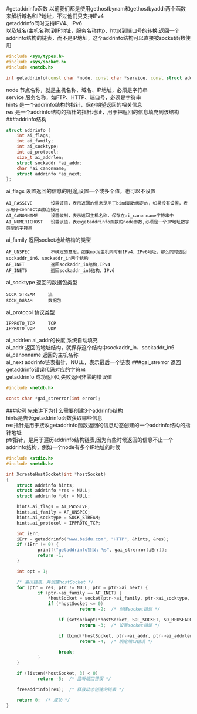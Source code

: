 #getaddrinfo函数
以前我们都是使用gethostbynam和gethostbyaddr两个函数来解析域名和IP地址，不过他们只支持IPv4        
getaddrinfo同时支持IPV4、IPv6      
以及域名(主机名称)到IP地址，服务名称(ftp、http)到端口号的转换,返回一个addrinfo结构的链表，而不是IP地址，这个addrinfo结构可以直接被socket函数使用              

```cpp
#include <sys/types.h>
#include <sys/socket.h>
#include <netdb.h>

int getaddrinfo(const char *node, const char *service, const struct addrinfo *hints, struct addrinfo **res);
```
node 节点名称，就是主机名称、域名、IP地址，必须是字符串          
service 服务名称，如FTP、HTTP、端口号，必须是字符串          
hints 是一个addrinfo结构的指针，保存期望返回的相关信息                
res 是一个addrinfo结构的指针的指针地址，用于把返回的信息填充到该结构            
###addrinfo结构
```cpp
struct addrinfo {
	int ai_flags;
	int ai_family;
	int ai_socktype;
	int ai_protocol;
	size_t ai_addrlen;
	struct sockaddr *ai_addr;
	char *ai_canonname;
	struct addrinfo *ai_next;
};
```
ai_flags 设置返回的信息的用途,设置一个或多个值，也可以不设置
```text
AI_PASSIVE       设置该值，表示返回的信息是用于bind函数绑定的，如果没有设置，表示用于connect函数连接用
AI_CANONNAME     设置改制，表示返回主机名称，保存在ai_canonname字符串中 
AI_NUMERICHOST   设置该值，表示getaddrinfo函数的node参数,必须是一个IP地址数字类型的字符串 
```
ai_family 返回socket地址结构的类型
```text
AF_UNSPEC        不确定的意思，如果node主机同时有IPv4、IPv6地址，那么同时返回sockaddr_in6、sockaddr_in两个结构
AF_INET          返回sockaddr_in结构,IPv4
AF_INET6         返回sockaddr_in6结构，IPv6
```
ai_socktype 返回的数据包类型
```text
SOCK_STREAM     流
SOCK_DGRAM      数据包
```
ai_protocol 协议类型
```text
IPPROTO_TCP     TCP
IPPROTO_UDP     UDP
```
ai_addrlen ai_addr的长度,系统自动填充               
ai_addr 返回的地址结构，就保存这个结构中sockaddr_in、sockaddr_in6             
ai_canonname 返回的主机名称            
ai_next addrinfo链表指针，NULL，表示最后一个链表
###gai_strerror
返回getaddrinfo错误代码对应的字符串                   
getaddrinfo 成功返回0,失败返回非零的错误值
```c
#include <netdb.h>

const char *gai_strerror(int error);
```
###实例
先来讲下为什么需要创建3个addrinfo结构               
hints是告诉getaddrinfo函数获取哪些信息            
res指针是用于接收getaddrinfo函数返回的信息动态创建的一个addrinfo结构的指针地址             
ptr指针，是用于遍历addrinfo结构链表,因为有些时候返回的信息不止一个addrinfo结构，例如一个node有多个IP地址的时候                    
```c
#include <stdio.h>
#include <netdb.h>

int XcreateHostSocket(int *hostSocket)
{
	struct addrinfo hints;
	struct addrinfo *res = NULL;
	struct addrinfo *ptr = NULL;

	hints.ai_flags = AI_PASSIVE;
	hints.ai_family = AF_UNSPEC;
	hints.ai_socktype = SOCK_STREAM;
	hints.ai_protocol = IPPROTO_TCP;

	int iErr;
	iErr = getaddrinfo("www.baidu.com", "HTTP", &hints, &res);
	if (iErr != 0) {
			printf("getaddrinfo错误: %s", gai_strerror(iErr));
			return -1;
	}

	int opt = 1;

	/* 遍历链表，并创建hostSocket */
	for (ptr = res; ptr != NULL; ptr = ptr->ai_next) {
			if (ptr->ai_family == AF_INET) {
				*hostSocket = socket(ptr->ai_family, ptr->ai_socktype, ptr->ai_protocol);
				if (*hostSocket <= 0)
							return -2;  /* 创建socket错误 */

					if (setsockopt(*hostSocket, SOL_SOCKET, SO_REUSEADDR, (char *)&opt, sizeof(opt)) < 0)
							return -3;  /* 设置socket错误 */

					if (bind(*hostSocket, ptr->ai_addr, ptr->ai_addrlen) < 0)
							return -4;  /* 绑定端口错误 */

					break;
			}
	}

	if (listen(*hostSocket, 3) < 0)
			return -5;  /* 监听端口错误 */

	freeaddrinfo(res);  /* 释放动态创建的链表 */

	return 0;  /* 成功 */
}
```
